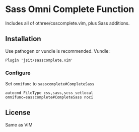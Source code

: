 Sass Omni Complete Function
===================================

Includes all of othree/csscomplete.vim, plus Sass additions.

Installation
------------

Use pathogen or vundle is recommended. Vundle:

    Plugin 'jsit/sasscomplete.vim'

### Configure

Set `omnifunc` to `sasscomplete#CompleteSass`

    autocmd FileType css,sass,scss setlocal omnifunc=sasscomplete#CompleteSass noci

License
-------

Same as VIM
